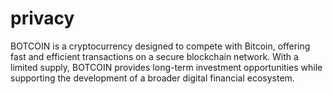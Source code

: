 # privacy
BOTCOIN is a cryptocurrency designed to compete with Bitcoin, offering fast and efficient transactions on a secure blockchain network. With a limited supply, BOTCOIN provides long-term investment opportunities while supporting the development of a broader digital financial ecosystem.
